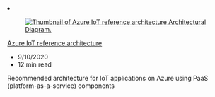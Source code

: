 <!-- This file is automatically generated by build/architectures/build_index.py. Any updates will be lost. -->

<!-- markdownlint-disable MD033 -->

<li class="grid-item item-column" data-categories="Internet of Things Featured ">
<article class="card">
    <div class="card-header has-margin-bottom-none" aria-hidden="true">
        <figure class="image diagram has-height-175 has-overflow-hidden level">
            <a href="/azure/architecture/reference-architectures/iot"><img src="/azure/architecture/browse/thumbs/iot.png" class="diagram" alt="Thumbnail of Azure IoT reference architecture Architectural Diagram." data-linktype="relative-path"></a>
        </figure>
    </div>
    <div class="card-content">
        <a class="card-content-title has-margin-top-none" href="/azure/architecture/reference-architectures/iot">
            <p>Azure IoT reference architecture</p>
        </a>
        <ul class="card-content-metadata">
            <li>9/10/2020</li>
            <li>12 min read</li>
        </ul>
        <p class="card-content-description">Recommended architecture for IoT applications on Azure using PaaS (platform-as-a-service) components</p>
        <div class="bottom-to-top-fade is-hidden-mobile"></div>
    </div>
</article>
</li>
